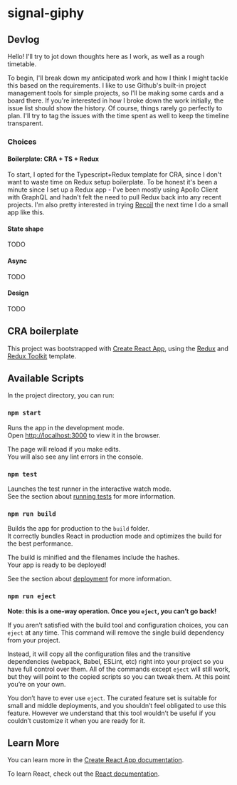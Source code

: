 # signal-giphy


## Devlog

Hello! I'll try to jot down thoughts here as I work, as well as a rough timetable.

To begin, I'll break down my anticipated work and how I think I might tackle this based on the requirements. I like to use Github's built-in project management tools for simple projects, so I'll be making some cards and a board there. If you're interested in how I broke down the work initially, the issue list should show the history. Of course, things rarely go perfectly to plan. I'll try to tag the issues with the time spent as well to keep the timeline transparent.

### Choices


#### Boilerplate: CRA + TS + Redux

To start, I opted for the Typescript+Redux template for CRA, since I don't want to waste time on Redux setup boilerplate. To be honest it's been a minute since I set up a Redux app - I've been mostly using Apollo Client with GraphQL and hadn't felt the need to pull Redux back into any recent projects. I'm also pretty interested in trying [Recoil](https://recoiljs.org/) the next time I do a small app like this.

#### State shape

TODO

#### Async

TODO

#### Design

TODO

## CRA boilerplate

This project was bootstrapped with [Create React App](https://github.com/facebook/create-react-app), using the [Redux](https://redux.js.org/) and [Redux Toolkit](https://redux-toolkit.js.org/) template.

## Available Scripts

In the project directory, you can run:

### `npm start`

Runs the app in the development mode.<br />
Open [http://localhost:3000](http://localhost:3000) to view it in the browser.

The page will reload if you make edits.<br />
You will also see any lint errors in the console.

### `npm test`

Launches the test runner in the interactive watch mode.<br />
See the section about [running tests](https://facebook.github.io/create-react-app/docs/running-tests) for more information.

### `npm run build`

Builds the app for production to the `build` folder.<br />
It correctly bundles React in production mode and optimizes the build for the best performance.

The build is minified and the filenames include the hashes.<br />
Your app is ready to be deployed!

See the section about [deployment](https://facebook.github.io/create-react-app/docs/deployment) for more information.

### `npm run eject`

**Note: this is a one-way operation. Once you `eject`, you can’t go back!**

If you aren’t satisfied with the build tool and configuration choices, you can `eject` at any time. This command will remove the single build dependency from your project.

Instead, it will copy all the configuration files and the transitive dependencies (webpack, Babel, ESLint, etc) right into your project so you have full control over them. All of the commands except `eject` will still work, but they will point to the copied scripts so you can tweak them. At this point you’re on your own.

You don’t have to ever use `eject`. The curated feature set is suitable for small and middle deployments, and you shouldn’t feel obligated to use this feature. However we understand that this tool wouldn’t be useful if you couldn’t customize it when you are ready for it.

## Learn More

You can learn more in the [Create React App documentation](https://facebook.github.io/create-react-app/docs/getting-started).

To learn React, check out the [React documentation](https://reactjs.org/).
